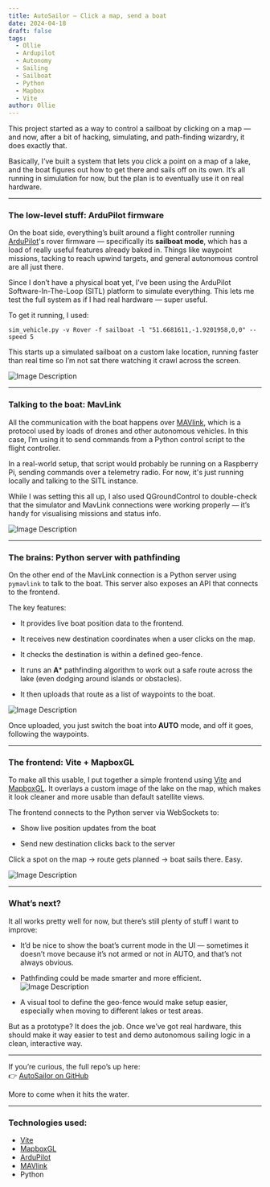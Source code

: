 ```yaml
---
title: AutoSailor – Click a map, send a boat
date: 2024-04-18
draft: false
tags:
  - Ollie
  - Ardupilot
  - Autonomy
  - Sailing
  - Sailboat
  - Python
  - Mapbox
  - Vite
author: Ollie
---
```


This project started as a way to control a sailboat by clicking on a map — and now, after a bit of hacking, simulating, and path-finding wizardry, it does exactly that.

Basically, I’ve built a system that lets you click a point on a map of a lake, and the boat figures out how to get there and sails off on its own. It’s all running in simulation for now, but the plan is to eventually use it on real hardware.

---

### The low-level stuff: ArduPilot firmware

On the boat side, everything’s built around a flight controller running [ArduPilot](https://ardupilot.org/)'s rover firmware — specifically its **sailboat mode**, which has a load of really useful features already baked in. Things like waypoint missions, tacking to reach upwind targets, and general autonomous control are all just there.

Since I don’t have a physical boat yet, I’ve been using the ArduPilot Software-In-The-Loop (SITL) platform to simulate everything. This lets me test the full system as if I had real hardware — super useful.

To get it running, I used:

`sim_vehicle.py -v Rover -f sailboat -l "51.6681611,-1.9201958,0,0" --speed 5`

This starts up a simulated sailboat on a custom lake location, running faster than real time so I’m not sat there watching it crawl across the screen.

![Image Description](/images/c308b6fb6a9e2e6225b6d2ede71cbbfcfcff550e9f69ead453670f24ed8fb77b.webp)

---

### Talking to the boat: MavLink

All the communication with the boat happens over [MAVlink](https://mavlink.io/en/), which is a protocol used by loads of drones and other autonomous vehicles. In this case, I’m using it to send commands from a Python control script to the flight controller.

In a real-world setup, that script would probably be running on a Raspberry Pi, sending commands over a telemetry radio. For now, it's just running locally and talking to the SITL instance.

While I was setting this all up, I also used QGroundControl to double-check that the simulator and MavLink connections were working properly — it’s handy for visualising missions and status info.

![Image Description](/images/0ff5da095377c298cba76ee5e5310ea8f66567f956e22e4d604f5c1e909045d1.webp)

---

### The brains: Python server with pathfinding

On the other end of the MavLink connection is a Python server using `pymavlink` to talk to the boat. This server also exposes an API that connects to the frontend.

The key features:

- It provides live boat position data to the frontend.

- It receives new destination coordinates when a user clicks on the map.

- It checks the destination is within a defined geo-fence.

- It runs an **A*** pathfinding algorithm to work out a safe route across the lake (even dodging around islands or obstacles).

- It then uploads that route as a list of waypoints to the boat.

![Image Description](/images/a2804512feadc77358776dfbd082e9f329273fffee3848021b7f69e5e867840c.webp)

Once uploaded, you just switch the boat into **AUTO** mode, and off it goes, following the waypoints.

---

### The frontend: Vite + MapboxGL

To make all this usable, I put together a simple frontend using [Vite](https://vitejs.dev/) and [MapboxGL](https://www.mapbox.com/). It overlays a custom image of the lake on the map, which makes it look cleaner and more usable than default satellite views.

The frontend connects to the Python server via WebSockets to:

- Show live position updates from the boat

- Send new destination clicks back to the server


Click a spot on the map → route gets planned → boat sails there. Easy.

![Image Description](/images/be2c9849ccdf528a12bdf0ca670543caf41fa7a1da6d6a41e238700c8f532132.webp)

---

### What’s next?

It all works pretty well for now, but there’s still plenty of stuff I want to improve:

- It’d be nice to show the boat’s current mode in the UI — sometimes it doesn’t move because it’s not armed or not in AUTO, and that’s not always obvious.

- Pathfinding could be made smarter and more efficient. ![Image Description](/images/c784aeb8ecd7ac5062862ef6347d201f09a2d789e33947a2b9061756d5ddc6ca.webp)

- A visual tool to define the geo-fence would make setup easier, especially when moving to different lakes or test areas.


But as a prototype? It does the job. Once we’ve got real hardware, this should make it way easier to test and demo autonomous sailing logic in a clean, interactive way.

---

If you’re curious, the full repo’s up here:  
👉 [AutoSailor on GitHub](https://github.com/Ollie-White/AutoSailor.git)

More to come when it hits the water.

---

### Technologies used:
-  [Vite](https://vitejs.dev/)
-  [MapboxGL](https://www.mapbox.com/)
-  [ArduPilot](https://ardupilot.org/)
-  [MAVlink](https://mavlink.io/en/)
- Python
